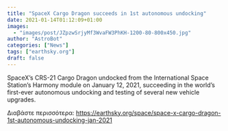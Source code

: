 ```yaml
---
title: "SpaceX Cargo Dragon succeeds in 1st autonomous undocking"
date: 2021-01-14T01:12:09+01:00
images:
  - "images/post/JZpzwSrjyMf3WvaFW3PhKH-1200-80-800x450.jpg"
author: "AstroBot"
categories: ["News"]
tags: ["earthsky.org"]
draft: false
---
```


SpaceX’s CRS-21 Cargo Dragon undocked from the International Space Station’s Harmony module on January 12, 2021, succeeding in the world’s first-ever autonomous undocking and testing of several new vehicle upgrades.

Διαβάστε περισσότερα: https://earthsky.org/space/space-x-cargo-dragon-1st-autonomous-undocking-jan-2021
